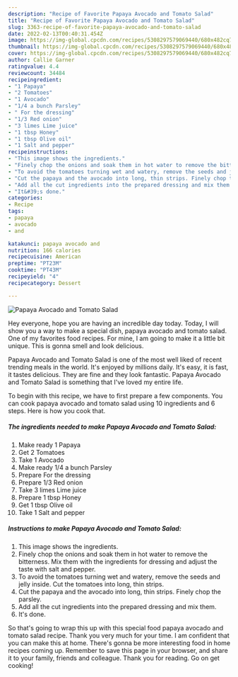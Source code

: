 ```yaml
---
description: "Recipe of Favorite Papaya Avocado and Tomato Salad"
title: "Recipe of Favorite Papaya Avocado and Tomato Salad"
slug: 3363-recipe-of-favorite-papaya-avocado-and-tomato-salad
date: 2022-02-13T00:40:31.454Z
image: https://img-global.cpcdn.com/recipes/5308297579069440/680x482cq70/papaya-avocado-and-tomato-salad-recipe-main-photo.jpg
thumbnail: https://img-global.cpcdn.com/recipes/5308297579069440/680x482cq70/papaya-avocado-and-tomato-salad-recipe-main-photo.jpg
cover: https://img-global.cpcdn.com/recipes/5308297579069440/680x482cq70/papaya-avocado-and-tomato-salad-recipe-main-photo.jpg
author: Callie Garner
ratingvalue: 4.4
reviewcount: 34484
recipeingredient:
- "1 Papaya"
- "2 Tomatoes"
- "1 Avocado"
- "1/4 a bunch Parsley"
- " For the dressing"
- "1/3 Red onion"
- "3 limes Lime juice"
- "1 tbsp Honey"
- "1 tbsp Olive oil"
- "1 Salt and pepper"
recipeinstructions:
- "This image shows the ingredients."
- "Finely chop the onions and soak them in hot water to remove the bitterness. Mix them with the ingredients for dressing and adjust the taste with salt and pepper."
- "To avoid the tomatoes turning wet and watery, remove the seeds and jelly inside. Cut the tomatoes into long, thin strips."
- "Cut the papaya and the avocado into long, thin strips. Finely chop the parsley."
- "Add all the cut ingredients into the prepared dressing and mix them."
- "It&#39;s done."
categories:
- Recipe
tags:
- papaya
- avocado
- and

katakunci: papaya avocado and 
nutrition: 166 calories
recipecuisine: American
preptime: "PT23M"
cooktime: "PT43M"
recipeyield: "4"
recipecategory: Dessert

---
```



![Papaya Avocado and Tomato Salad](https://img-global.cpcdn.com/recipes/5308297579069440/680x482cq70/papaya-avocado-and-tomato-salad-recipe-main-photo.jpg)

Hey everyone, hope you are having an incredible day today. Today, I will show you a way to make a special dish, papaya avocado and tomato salad. One of my favorites food recipes. For mine, I am going to make it a little bit unique. This is gonna smell and look delicious.



Papaya Avocado and Tomato Salad is one of the most well liked of recent trending meals in the world. It's enjoyed by millions daily. It's easy, it is fast, it tastes delicious. They are fine and they look fantastic. Papaya Avocado and Tomato Salad is something that I've loved my entire life.


To begin with this recipe, we have to first prepare a few components. You can cook papaya avocado and tomato salad using 10 ingredients and 6 steps. Here is how you cook that.

<!--inarticleads1-->

##### The ingredients needed to make Papaya Avocado and Tomato Salad:

1. Make ready 1 Papaya
1. Get 2 Tomatoes
1. Take 1 Avocado
1. Make ready 1/4 a bunch Parsley
1. Prepare  For the dressing
1. Prepare 1/3 Red onion
1. Take 3 limes Lime juice
1. Prepare 1 tbsp Honey
1. Get 1 tbsp Olive oil
1. Take 1 Salt and pepper




<!--inarticleads2-->

##### Instructions to make Papaya Avocado and Tomato Salad:

1. This image shows the ingredients.
1. Finely chop the onions and soak them in hot water to remove the bitterness. Mix them with the ingredients for dressing and adjust the taste with salt and pepper.
1. To avoid the tomatoes turning wet and watery, remove the seeds and jelly inside. Cut the tomatoes into long, thin strips.
1. Cut the papaya and the avocado into long, thin strips. Finely chop the parsley.
1. Add all the cut ingredients into the prepared dressing and mix them.
1. It&#39;s done.




So that's going to wrap this up with this special food papaya avocado and tomato salad recipe. Thank you very much for your time. I am confident that you can make this at home. There's gonna be more interesting food in home recipes coming up. Remember to save this page in your browser, and share it to your family, friends and colleague. Thank you for reading. Go on get cooking!
